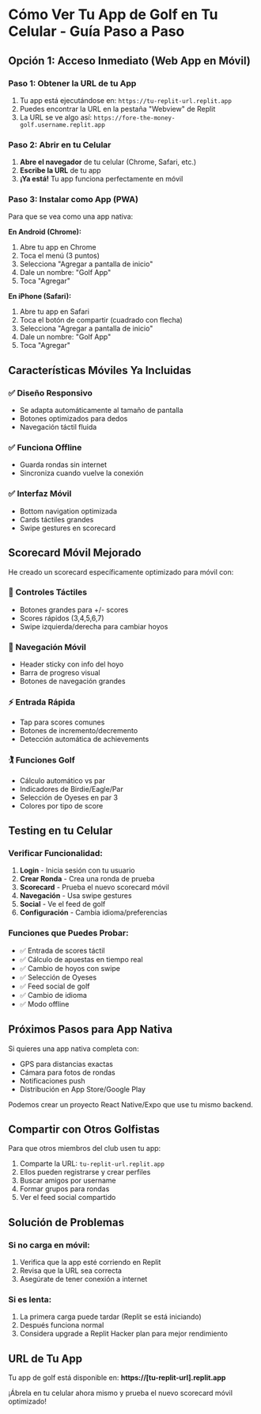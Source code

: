 # Cómo Ver Tu App de Golf en Tu Celular - Guía Paso a Paso

## Opción 1: Acceso Inmediato (Web App en Móvil)

### Paso 1: Obtener la URL de tu App
1. Tu app está ejecutándose en: `https://tu-replit-url.replit.app`
2. Puedes encontrar la URL en la pestaña "Webview" de Replit
3. La URL se ve algo así: `https://fore-the-money-golf.username.replit.app`

### Paso 2: Abrir en tu Celular
1. **Abre el navegador** de tu celular (Chrome, Safari, etc.)
2. **Escribe la URL** de tu app
3. **¡Ya está!** Tu app funciona perfectamente en móvil

### Paso 3: Instalar como App (PWA)
Para que se vea como una app nativa:

**En Android (Chrome):**
1. Abre tu app en Chrome
2. Toca el menú (3 puntos)
3. Selecciona "Agregar a pantalla de inicio"
4. Dale un nombre: "Golf App"
5. Toca "Agregar"

**En iPhone (Safari):**
1. Abre tu app en Safari
2. Toca el botón de compartir (cuadrado con flecha)
3. Selecciona "Agregar a pantalla de inicio"
4. Dale un nombre: "Golf App"
5. Toca "Agregar"

## Características Móviles Ya Incluidas

### ✅ Diseño Responsivo
- Se adapta automáticamente al tamaño de pantalla
- Botones optimizados para dedos
- Navegación táctil fluida

### ✅ Funciona Offline
- Guarda rondas sin internet
- Sincroniza cuando vuelve la conexión

### ✅ Interfaz Móvil
- Bottom navigation optimizada
- Cards táctiles grandes
- Swipe gestures en scorecard

## Scorecard Móvil Mejorado

He creado un scorecard específicamente optimizado para móvil con:

### 🎯 Controles Táctiles
- Botones grandes para +/- scores
- Scores rápidos (3,4,5,6,7)
- Swipe izquierda/derecha para cambiar hoyos

### 📱 Navegación Móvil
- Header sticky con info del hoyo
- Barra de progreso visual
- Botones de navegación grandes

### ⚡ Entrada Rápida
- Tap para scores comunes
- Botones de incremento/decremento
- Detección automática de achievements

### 🏌️ Funciones Golf
- Cálculo automático vs par
- Indicadores de Birdie/Eagle/Par
- Selección de Oyeses en par 3
- Colores por tipo de score

## Testing en tu Celular

### Verificar Funcionalidad:
1. **Login** - Inicia sesión con tu usuario
2. **Crear Ronda** - Crea una ronda de prueba
3. **Scorecard** - Prueba el nuevo scorecard móvil
4. **Navegación** - Usa swipe gestures
5. **Social** - Ve el feed de golf
6. **Configuración** - Cambia idioma/preferencias

### Funciones que Puedes Probar:
- ✅ Entrada de scores táctil
- ✅ Cálculo de apuestas en tiempo real
- ✅ Cambio de hoyos con swipe
- ✅ Selección de Oyeses
- ✅ Feed social de golf
- ✅ Cambio de idioma
- ✅ Modo offline

## Próximos Pasos para App Nativa

Si quieres una app nativa completa con:
- GPS para distancias exactas
- Cámara para fotos de rondas
- Notificaciones push
- Distribución en App Store/Google Play

Podemos crear un proyecto React Native/Expo que use tu mismo backend.

## Compartir con Otros Golfistas

Para que otros miembros del club usen tu app:
1. Comparte la URL: `tu-replit-url.replit.app`
2. Ellos pueden registrarse y crear perfiles
3. Buscar amigos por username
4. Formar grupos para rondas
5. Ver el feed social compartido

## Solución de Problemas

### Si no carga en móvil:
1. Verifica que la app esté corriendo en Replit
2. Revisa que la URL sea correcta
3. Asegúrate de tener conexión a internet

### Si es lenta:
1. La primera carga puede tardar (Replit se está iniciando)
2. Después funciona normal
3. Considera upgrade a Replit Hacker plan para mejor rendimiento

## URL de Tu App

Tu app de golf está disponible en:
**https://[tu-replit-url].replit.app**

¡Ábrela en tu celular ahora mismo y prueba el nuevo scorecard móvil optimizado!